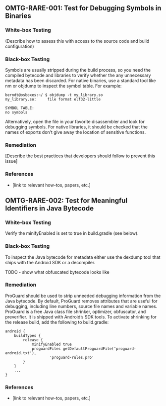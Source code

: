 ## <a name="OMTG-RARE-001"></a>OMTG-RARE-001: Test for Debugging Symbols in Binaries

### White-box Testing

(Describe how to assess this with access to the source code and build configuration)

### Black-box Testing

Symbols  are usually stripped during the build process, so you need the compiled bytecode and libraries to verify whether the any unnecessary metadata has been discarded. For native binaries, use a standard tool like nm or objdump to inspect the symbol table. For example:

~~~~ 
berndt@osboxes:~/ $ objdump -t my_library.so
my_library.so:     file format elf32-little

SYMBOL TABLE:
no symbols
~~~~ 

Alternatively, open the file in your favorite disassembler and look for debugging symbols. For native libraries, it should be checked that the names of exports don’t give away the location of sensitive functions. 

### Remediation

[Describe the best practices that developers should follow to prevent this issue]

### References

- [link to relevant how-tos, papers, etc.]

## <a name="OMTG-RARE-002"></a>OMTG-RARE-002:  Test for Meaningful Identifiers in Java Bytecode

### White-box Testing

Verify the minifyEnabled is set to true in build.gradle (see below).

### Black-box Testing

To inspect the Java bytecode for metadata either use the dexdump tool that ships with the Android SDK or a decompiler.

TODO - show what obfuscated bytecode looks like

### Remediation

ProGuard should be used to strip unneeded debugging information from the Java bytecode. By default, ProGuard removes attributes that are useful for debugging, including line numbers, source file names and variable names. ProGuard is a free Java class file shrinker, optimizer, obfuscator, and preverifier. It is shipped with Android’s SDK tools. To activate shrinking for the release build, add the following to build.gradle:

~~~~ 
android {
    buildTypes {
        release {
            minifyEnabled true
            proguardFiles getDefaultProguardFile(‘proguard-android.txt'),
                    'proguard-rules.pro'
        }
    }
    ...
}
~~~~ 

### References

- [link to relevant how-tos, papers, etc.]
